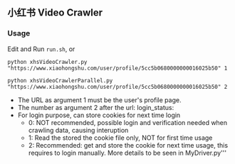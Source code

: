 ## 小红书 Video Crawler

### Usage
Edit and Run `run.sh`, or
```shell
python xhsVideoCrawler.py "https://www.xiaohongshu.com/user/profile/5cc5b0680000000016025b50" 1

python xhsVideoCrawlerParallel.py "https://www.xiaohongshu.com/user/profile/5cc5b0680000000016025b50" 2
```
- The URL as argument 1 must be the user's profile page.
- The number as argument 2 after the url: login_status:
- For login purpose, can store cookies for next time login
  - 0: NOT recommended, possible login and verification needed when crawling data, causing interuption  
  - 1: Read the stored the cookie file only, NOT for first time usage   
  - 2: Recommended: get and store the cookie for next time usage, this requires to login manually.      More details to be seen in MyDriver.py'''

